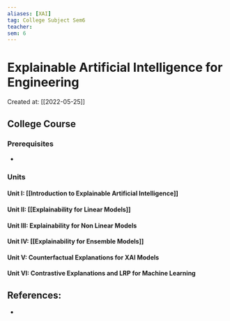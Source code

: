 ```yaml
---
aliases: [XAI]
tag: College Subject Sem6
teacher: 
sem: 6
---
```

# Explainable Artificial Intelligence for Engineering

Created at: [[2022-05-25]]

## College Course
### Prerequisites
- 
### Units
#### Unit I: [[Introduction to Explainable Artificial Intelligence]]
#### Unit II: [[Explainability for Linear Models]]
#### Unit III: Explainability for Non Linear Models
#### Unit IV: [[Explainability for Ensemble Models]]
#### Unit V: Counterfactual Explanations for XAI Models
#### Unit VI: Contrastive Explanations and LRP for Machine Learning

## References:
- 